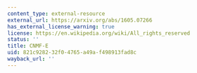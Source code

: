```yaml
---
content_type: external-resource
external_url: https://arxiv.org/abs/1605.07266
has_external_license_warning: true
license: https://en.wikipedia.org/wiki/All_rights_reserved
status: ''
title: CNMF-E
uid: 821c9282-32f0-4765-a49a-f498913fad8c
wayback_url: ''
---
```

